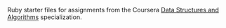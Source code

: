 Ruby starter files for assignments from the Coursera [Data Structures and Algorithms](https://www.coursera.org/specializations/data-structures-algorithms)
specialization.
